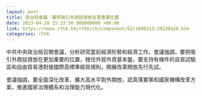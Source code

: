 ```yaml
---
layout: post
title: 政治局會議：要把吸引外商投資放在更重要位置
date: 2023-04-28 15:33:50.000000000 +08:00
link: https://news.rthk.hk/rthk/ch/component/k2/1698313-20230428.htm
categories: rthk
---
```


中共中央政治局召開會議，分析研究當前經濟形勢和經濟工作。會議強調，要把吸引外商投資放在更加重要的位置，穩住外貿外資基本盤，要支持有條件的自貿試驗區和自由貿易港對接國際高標準經貿規則，開展改革開放先行先試。

會議強調，要全面深化改革、擴大高水平對外開放，認真落實黨和國家機構改革方案，推進國家治理體系和治理能力現代化。
